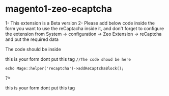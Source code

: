 # magento1-zeo-ecaptcha
1- This extension is a Beta version
2- Please add below code inside the form you want to use the reCaptacha inside it, and don't forget to configure the extension from
System -> configuration -> Zeo Extension -> reCaptcha
and put the required data

The code should be inside 
<form >  this is your form dont put this tag
<?php

	//The code shoud be here 

	echo Mage::helper('recaptcha')->addReCaptchaBlock();

 ?>
</form> this is your form dont put this tag